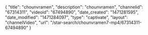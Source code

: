 {
    "title": "chounvramen",
    "description": "chounvramen",
    "channelid": "67314311",
    "videoid": "67494890",
    "date_created": "1471281595",
    "date_modified": "1471284097",
    "type": "captivate",
    "layout": "channelVideo",
    "url": "\/star-search\/chounvramen7-mp4\/67314311-67494890"
}
